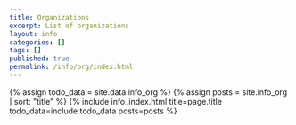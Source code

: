 ```yaml
---
title: Organizations
excerpt: List of organizations
layout: info
categories: []
tags: []
published: true
permalink: /info/org/index.html
---
```


{% assign todo_data = site.data.info_org %}
{% assign posts = site.info_org | sort: "title" %}
{% include info_index.html title=page.title todo_data=include.todo_data posts=posts %}
